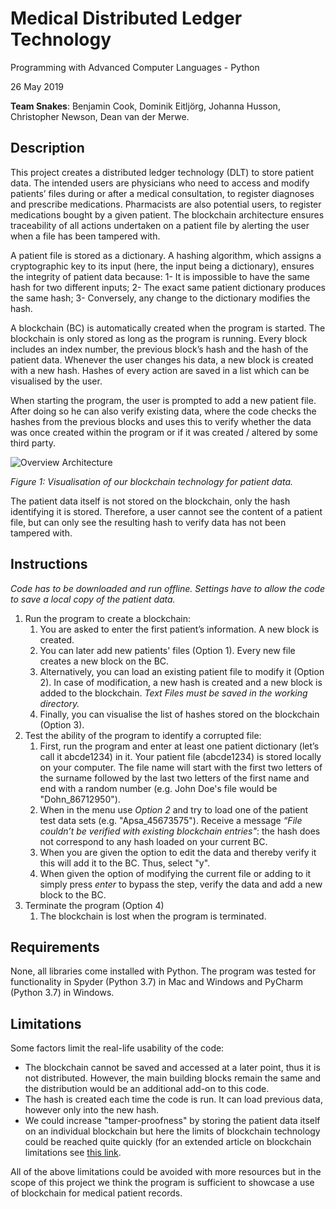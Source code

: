 ﻿# Medical Distributed Ledger Technology 

Programming with Advanced Computer Languages - Python

26 May 2019

**Team Snakes**: Benjamin Cook, Dominik Eitljörg, Johanna Husson, Christopher Newson, Dean van der Merwe.

## Description

This project creates a distributed ledger technology (DLT) to store patient data. The intended users are physicians who need to access and modify patients’ files during or after a medical consultation, to register diagnoses and prescribe medications. Pharmacists are also potential users, to register medications bought by a given patient. The blockchain architecture ensures traceability of all actions undertaken on a patient file by alerting the user when a file has been tampered with. 

A patient file is stored as a dictionary. A hashing algorithm, which assigns a cryptographic key to its input (here, the input being a dictionary), ensures the integrity of patient data because: 1- It is impossible to have the same hash for two different inputs; 2- The exact same patient dictionary produces the same hash; 3- Conversely, any change to the dictionary modifies the hash. 

A blockchain (BC) is automatically created when the program is started. The blockchain is only stored as long as the program is running. Every block includes an index number, the previous block’s hash and the hash of the patient data. Whenever the user changes his data, a new block is created with a new hash. Hashes of every action are saved in a list which can be visualised by the user. 

When starting the program, the user is prompted to add a new patient file. After doing so he can also verify existing data, where the code checks the hashes from the previous blocks and uses this to verify whether the data was once created within the program or if it was created / altered by some third party. 


![Overview Architecture](https://user-images.githubusercontent.com/42732444/58156193-d8184d80-7c75-11e9-8620-4d5ce8b65fc1.png "Overview Architecture")
 
*Figure 1: Visualisation of our blockchain technology for patient data.*

The patient data itself is not stored on the blockchain, only the hash identifying it is stored. Therefore, a user cannot see the content of a patient file, but can only see the resulting hash to verify data has not been tampered with. 

## Instructions
*Code has to be downloaded and run offline. Settings have to allow the code to save a local copy of the patient data.*
1.	Run the program to create a blockchain:
	1.	You are asked to enter the first patient’s information. A new block is created. 
	2.	You can later add new patients' files (Option 1). Every new file creates a new block on the BC. 
	3.	Alternatively, you can load an existing patient file to modify it (Option 2). In case of modification, a new hash is created and a new block is added to the blockchain. *Text Files must be saved in the working directory.*
	4.	Finally, you can visualise the list of hashes stored on the blockchain (Option 3). 
2.	Test the ability of the program to identify a corrupted file:
	1.	First, run the program and enter at least one patient dictionary (let’s call it abcde1234) in it. Your patient file (abcde1234) is stored locally on your computer. The file name will start with the first two letters of the surname followed by the last two letters of the first name and end with a random number (e.g. John Doe's file would be "Dohn_86712950").
	2.	When in the menu use *Option 2* and try to load one of the patient test data sets (e.g. "Apsa_45673575"). Receive a message *“File couldn’t be verified with existing blockchain entries"*: the hash does not correspond to any hash loaded on your current BC. 
	3.	When you are given the option to edit the data and thereby verify it this will add it to the BC. Thus, select "y".
	4.	When given the option of modifying the current file or adding to it simply press *enter* to bypass the step, verify the data and add a new block to the BC.
3.	Terminate the program (Option 4)
	1.	The blockchain is lost when the program is terminated. 

## Requirements

None, all libraries come installed with Python. The program was tested for functionality in Spyder (Python 3.7) in Mac and Windows and PyCharm (Python 3.7) in Windows.

## Limitations

Some factors limit the real-life usability of the code:
* The blockchain cannot be saved and accessed at a later point, thus it is not distributed. However, the main building blocks remain the same and the distribution would be an additional add-on to this code.
* The hash is created each time the code is run. It can load previous data, however only into the new hash.
* We could increase "tamper-proofness" by storing the patient data itself on an individual blockchain but here the limits of blockchain technology could be reached quite quickly (for an extended article on blockchain limitations see [this link](https://malcoded.com/posts/storing-data-blockchain/ "Blog Post on Blockchain Limitations").

All of the above limitations could be avoided with more resources but in the scope of this project we think the program is sufficient to showcase a use of blockchain for medical patient records.
